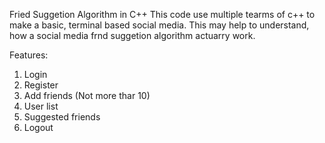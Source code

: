 Fried Suggetion Algorithm in C++
This code use multiple tearms of c++ to make a basic, terminal based social media. This may help to understand, how a social media frnd suggetion algorithm actuarry work.

Features:
1. Login
2. Register
3. Add friends (Not more thar 10)
4. User list
5. Suggested friends
6. Logout

